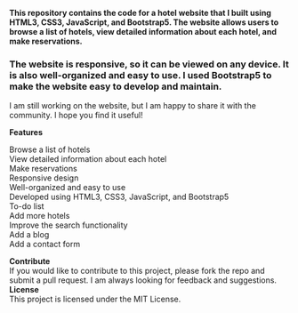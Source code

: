 <b>This repository contains the code for a hotel website that I built using HTML3, CSS3, JavaScript, and Bootstrap5. The website allows users to browse a list of hotels, view detailed information about each hotel, and make reservations.</b>

<h3>The website is responsive, so it can be viewed on any device. It is also well-organized and easy to use. I used Bootstrap5 to make the website easy to develop and maintain.</h3>

I am still working on the website, but I am happy to share it with the community. I hope you find it useful!

<b>Features</b>
<p>
Browse a list of hotels<br>
View detailed information about each hotel<br>
Make reservations<br>
Responsive design<br>
Well-organized and easy to use<br>
Developed using HTML3, CSS3, JavaScript, and Bootstrap5<br>
To-do list<br>
Add more hotels<br>
Improve the search functionality<br>
Add a blog<br>
Add a contact form<br>
 </p>
 <b>Contribute</b><br>
If you would like to contribute to this project, please fork the repo and submit a pull request. I am always looking for feedback and suggestions.
<br>
<b>License</b><br>
This project is licensed under the MIT License.
